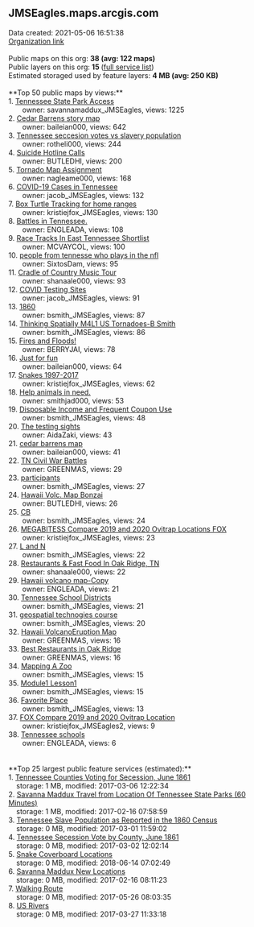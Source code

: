 <h2>JMSEagles.maps.arcgis.com</h2> Data created: 2021-05-06 16:51:38 <br /><a target='new' href='https://JMSEagles.maps.arcgis.com'>Organization link</a><br /><br />Public maps on this org: <b>38 (avg: 122 maps)</b><br />Public layers on this org: <b>15 </b>(<a target='new' href='https://services.arcgis.com/ROxhJryj20p4bXsh/ArcGIS/rest/services'>full service list</a>)<br />Estimated storaged used by feature layers: <b>4 MB (avg: 250 KB)</b><br /><br />**Top 50 public maps by views:**<br />  1. <a target='new' href='https://www.arcgis.com/home/item.html?id=ddb0c216b98743289db62f9a27ff1d27'>Tennessee State Park Access</a> <br />  &nbsp;&nbsp;&nbsp;&nbsp; &nbsp;&nbsp;owner: savannamaddux_JMSEagles, views: 1225<br />  2. <a target='new' href='https://www.arcgis.com/home/item.html?id=a78fdffcea4c4e02900123d8d36b0dad'>Cedar Barrens story map</a> <br />  &nbsp;&nbsp;&nbsp;&nbsp; &nbsp;&nbsp;owner: baileian000, views: 642<br />  3. <a target='new' href='https://www.arcgis.com/home/item.html?id=0bdd4d33d9c04a25a7fc32c60464da5f'>Tennessee seccesion votes vs slavery population</a> <br />  &nbsp;&nbsp;&nbsp;&nbsp; &nbsp;&nbsp;owner: rotheli000, views: 244<br />  4. <a target='new' href='https://www.arcgis.com/home/item.html?id=88396364ee9146c08039ba7a0e417a92'>Suicide Hotline Calls</a> <br />  &nbsp;&nbsp;&nbsp;&nbsp; &nbsp;&nbsp;owner: BUTLEDHI, views: 200<br />  5. <a target='new' href='https://www.arcgis.com/home/item.html?id=a7a8125a81274e3e878a71e5807e56da'>Tornado Map Assignment</a> <br />  &nbsp;&nbsp;&nbsp;&nbsp; &nbsp;&nbsp;owner: nagleame000, views: 168<br />  6. <a target='new' href='https://www.arcgis.com/home/item.html?id=bab724bbd9ec4872a082e5a5317a2ad6'>COVID-19 Cases in Tennessee</a> <br />  &nbsp;&nbsp;&nbsp;&nbsp; &nbsp;&nbsp;owner: jacob_JMSEagles, views: 132<br />  7. <a target='new' href='https://www.arcgis.com/home/item.html?id=a3de9f9d5486416ba5bf312ccc8400a4'>Box Turtle Tracking for home ranges</a> <br />  &nbsp;&nbsp;&nbsp;&nbsp; &nbsp;&nbsp;owner: kristiejfox_JMSEagles, views: 130<br />  8. <a target='new' href='https://www.arcgis.com/home/item.html?id=8b9cc9f0ecf24337ac691e729c597c76'>Battles in Tennessee.</a> <br />  &nbsp;&nbsp;&nbsp;&nbsp; &nbsp;&nbsp;owner: ENGLEADA, views: 108<br />  9. <a target='new' href='https://www.arcgis.com/home/item.html?id=c5b9f211bd164b4792c792c67ae06d14'>Race Tracks In East Tennessee Shortlist</a> <br />  &nbsp;&nbsp;&nbsp;&nbsp; &nbsp;&nbsp;owner: MCVAYCOL, views: 100<br />  10. <a target='new' href='https://www.arcgis.com/home/item.html?id=34af3bd9199544358cbc8d714898f0c4'>people from tennesse who plays in the nfl</a> <br />  &nbsp;&nbsp;&nbsp;&nbsp; &nbsp;&nbsp;owner: SixtosDam, views: 95<br />  11. <a target='new' href='https://www.arcgis.com/home/item.html?id=b2f137e27ef143fbaddf1f163dd43b65'>Cradle of Country Music Tour</a> <br />  &nbsp;&nbsp;&nbsp;&nbsp; &nbsp;&nbsp;owner: shanaale000, views: 93<br />  12. <a target='new' href='https://www.arcgis.com/home/item.html?id=df9f0007f3044e10b3bd0f14b4d9be82'>COVID Testing Sites</a> <br />  &nbsp;&nbsp;&nbsp;&nbsp; &nbsp;&nbsp;owner: jacob_JMSEagles, views: 91<br />  13. <a target='new' href='https://www.arcgis.com/home/item.html?id=85229e4f953943299106c59790a73d55'>1860</a> <br />  &nbsp;&nbsp;&nbsp;&nbsp; &nbsp;&nbsp;owner: bsmith_JMSEagles, views: 87<br />  14. <a target='new' href='https://www.arcgis.com/home/item.html?id=df294853e2b948959be01dd64d79d1ca'>Thinking Spatially M4L1 US Tornadoes-B Smith</a> <br />  &nbsp;&nbsp;&nbsp;&nbsp; &nbsp;&nbsp;owner: bsmith_JMSEagles, views: 86<br />  15. <a target='new' href='https://www.arcgis.com/home/item.html?id=cae3b51232b9486f9f06efd5d7b9ad7b'>Fires and Floods!</a> <br />  &nbsp;&nbsp;&nbsp;&nbsp; &nbsp;&nbsp;owner: BERRYJAI, views: 78<br />  16. <a target='new' href='https://www.arcgis.com/home/item.html?id=af87f0642e0f45868396c2957f4c60ac'>Just for fun</a> <br />  &nbsp;&nbsp;&nbsp;&nbsp; &nbsp;&nbsp;owner: baileian000, views: 64<br />  17. <a target='new' href='https://www.arcgis.com/home/item.html?id=f0c778033c8c47839f4222e0e48e3d95'>Snakes 1997-2017</a> <br />  &nbsp;&nbsp;&nbsp;&nbsp; &nbsp;&nbsp;owner: kristiejfox_JMSEagles, views: 62<br />  18. <a target='new' href='https://www.arcgis.com/home/item.html?id=861b76d512c04e188907c4c81d8c4469'>Help animals in need.</a> <br />  &nbsp;&nbsp;&nbsp;&nbsp; &nbsp;&nbsp;owner: smithjad000, views: 53<br />  19. <a target='new' href='https://www.arcgis.com/home/item.html?id=1447decbfc7f4dd3938902bd85a57571'>Disposable Income and Frequent Coupon Use</a> <br />  &nbsp;&nbsp;&nbsp;&nbsp; &nbsp;&nbsp;owner: bsmith_JMSEagles, views: 48<br />  20. <a target='new' href='https://www.arcgis.com/home/item.html?id=61435f95bf804836bb4804b0f8c953ef'>The testing sights</a> <br />  &nbsp;&nbsp;&nbsp;&nbsp; &nbsp;&nbsp;owner: AidaZaki, views: 43<br />  21. <a target='new' href='https://www.arcgis.com/home/item.html?id=98a125157ab34f659121ecbf28586b24'>cedar barrens map</a> <br />  &nbsp;&nbsp;&nbsp;&nbsp; &nbsp;&nbsp;owner: baileian000, views: 41<br />  22. <a target='new' href='https://www.arcgis.com/home/item.html?id=0eebb38ad8484bb7b274a9c2f14427df'>TN Civil War Battles</a> <br />  &nbsp;&nbsp;&nbsp;&nbsp; &nbsp;&nbsp;owner: GREENMAS, views: 29<br />  23. <a target='new' href='https://www.arcgis.com/home/item.html?id=38f350c1913f4e0e88cd8f99c381a874'>participants</a> <br />  &nbsp;&nbsp;&nbsp;&nbsp; &nbsp;&nbsp;owner: bsmith_JMSEagles, views: 27<br />  24. <a target='new' href='https://www.arcgis.com/home/item.html?id=5c1497e2ec704519bf91cfd7fe4511b6'>Hawaii Volc. Map Bonzai</a> <br />  &nbsp;&nbsp;&nbsp;&nbsp; &nbsp;&nbsp;owner: BUTLEDHI, views: 26<br />  25. <a target='new' href='https://www.arcgis.com/home/item.html?id=d21671ff11824519a01249bd52772361'>CB</a> <br />  &nbsp;&nbsp;&nbsp;&nbsp; &nbsp;&nbsp;owner: bsmith_JMSEagles, views: 24<br />  26. <a target='new' href='https://www.arcgis.com/home/item.html?id=f46a6ed2202f41da8edf6527bc079ee7'>MEGABITESS Compare 2019 and 2020 Ovitrap Locations FOX</a> <br />  &nbsp;&nbsp;&nbsp;&nbsp; &nbsp;&nbsp;owner: kristiejfox_JMSEagles, views: 23<br />  27. <a target='new' href='https://www.arcgis.com/home/item.html?id=d59f2e93383849e8b9d81de7b02c977d'>L and N</a> <br />  &nbsp;&nbsp;&nbsp;&nbsp; &nbsp;&nbsp;owner: bsmith_JMSEagles, views: 22<br />  28. <a target='new' href='https://www.arcgis.com/home/item.html?id=1463733280b9482ead0bfe9a6019d689'>Restaurants & Fast Food In Oak Ridge, TN</a> <br />  &nbsp;&nbsp;&nbsp;&nbsp; &nbsp;&nbsp;owner: shanaale000, views: 22<br />  29. <a target='new' href='https://www.arcgis.com/home/item.html?id=7cabbd146dc143a4ac81015384475065'>Hawaii volcano map-Copy</a> <br />  &nbsp;&nbsp;&nbsp;&nbsp; &nbsp;&nbsp;owner: ENGLEADA, views: 21<br />  30. <a target='new' href='https://www.arcgis.com/home/item.html?id=169bb1a3bc34420a99c71236367491a8'>Tennessee School Districts</a> <br />  &nbsp;&nbsp;&nbsp;&nbsp; &nbsp;&nbsp;owner: bsmith_JMSEagles, views: 21<br />  31. <a target='new' href='https://www.arcgis.com/home/item.html?id=50be134164314a07b3ea376e49c56724'>geospatial technogies course</a> <br />  &nbsp;&nbsp;&nbsp;&nbsp; &nbsp;&nbsp;owner: bsmith_JMSEagles, views: 20<br />  32. <a target='new' href='https://www.arcgis.com/home/item.html?id=4778787184484704ae9fbbd0d41da94f'>Hawaii VolcanoEruption Map</a> <br />  &nbsp;&nbsp;&nbsp;&nbsp; &nbsp;&nbsp;owner: GREENMAS, views: 16<br />  33. <a target='new' href='https://www.arcgis.com/home/item.html?id=d10b3b48b3264f9bac85060c3dff2aab'>Best Restaurants in Oak Ridge</a> <br />  &nbsp;&nbsp;&nbsp;&nbsp; &nbsp;&nbsp;owner: GREENMAS, views: 16<br />  34. <a target='new' href='https://www.arcgis.com/home/item.html?id=bca9de58a04a4ec98ae2aaa951160670'>Mapping A Zoo</a> <br />  &nbsp;&nbsp;&nbsp;&nbsp; &nbsp;&nbsp;owner: bsmith_JMSEagles, views: 15<br />  35. <a target='new' href='https://www.arcgis.com/home/item.html?id=cc193661d41441aca6e2cd706e6f7c16'>Module1 Lesson1</a> <br />  &nbsp;&nbsp;&nbsp;&nbsp; &nbsp;&nbsp;owner: bsmith_JMSEagles, views: 15<br />  36. <a target='new' href='https://www.arcgis.com/home/item.html?id=6fbc179eafbb485eb6a56cdbd2360ced'>Favorite Place</a> <br />  &nbsp;&nbsp;&nbsp;&nbsp; &nbsp;&nbsp;owner: bsmith_JMSEagles, views: 13<br />  37. <a target='new' href='https://www.arcgis.com/home/item.html?id=8646204d163e40ef9533de9e118ea758'>FOX Compare 2019 and 2020 Ovitrap Location</a> <br />  &nbsp;&nbsp;&nbsp;&nbsp; &nbsp;&nbsp;owner: kristiejfox_JMSEagles2, views: 9<br />  38. <a target='new' href='https://www.arcgis.com/home/item.html?id=b5f7b8080d8d42fa818b17a4b72b5087'>Tennessee schools</a> <br />  &nbsp;&nbsp;&nbsp;&nbsp; &nbsp;&nbsp;owner: ENGLEADA, views: 6<br /><br /><br />**Top 25 largest public feature services (estimated):**<br /> 1. <a target='new' href='https://www.arcgis.com/home/item.html?id=a9cf6ebb6f084c988366b536af93f52b'> Tennessee Counties Voting for Secession, June 1861</a><br /> &nbsp;&nbsp;&nbsp;&nbsp;storage: 1 MB, modified: 2017-03-06 12:22:34<br /> 2. <a target='new' href='https://www.arcgis.com/home/item.html?id=4b54734bd6894a6eb5177b8d7cb9aceb'>Savanna Maddux Travel from Location Of Tennessee State Parks (60 Minutes)</a><br /> &nbsp;&nbsp;&nbsp;&nbsp;storage: 1 MB, modified: 2017-02-16 07:58:59<br /> 3. <a target='new' href='https://www.arcgis.com/home/item.html?id=a5553b7563b042daa8292271d79a0286'>Tennessee Slave Population as Reported in the 1860 Census</a><br /> &nbsp;&nbsp;&nbsp;&nbsp;storage: 0 MB, modified: 2017-03-01 11:59:02<br /> 4. <a target='new' href='https://www.arcgis.com/home/item.html?id=377f57406e51466699edf05b41bb7d77'>Tennessee Secession Vote by County, June 1861</a><br /> &nbsp;&nbsp;&nbsp;&nbsp;storage: 0 MB, modified: 2017-03-02 12:02:14<br /> 5. <a target='new' href='https://www.arcgis.com/home/item.html?id=0633a46487f44de6b50f53e52f2b6ed6'>Snake Coverboard Locations</a><br /> &nbsp;&nbsp;&nbsp;&nbsp;storage: 0 MB, modified: 2018-06-14 07:02:49<br /> 6. <a target='new' href='https://www.arcgis.com/home/item.html?id=193829a2be09499da2168203358c4ac3'>Savanna Maddux New Locations</a><br /> &nbsp;&nbsp;&nbsp;&nbsp;storage: 0 MB, modified: 2017-02-16 08:11:23<br /> 7. <a target='new' href='https://www.arcgis.com/home/item.html?id=85760cb3a31f438da28d666705b6c12b'>Walking Route</a><br /> &nbsp;&nbsp;&nbsp;&nbsp;storage: 0 MB, modified: 2017-05-26 08:03:35<br /> 8. <a target='new' href='https://www.arcgis.com/home/item.html?id=02d2049d118b4d39b509e5c8c6c6323c'>US Rivers</a><br /> &nbsp;&nbsp;&nbsp;&nbsp;storage: 0 MB, modified: 2017-03-27 11:33:18<br />